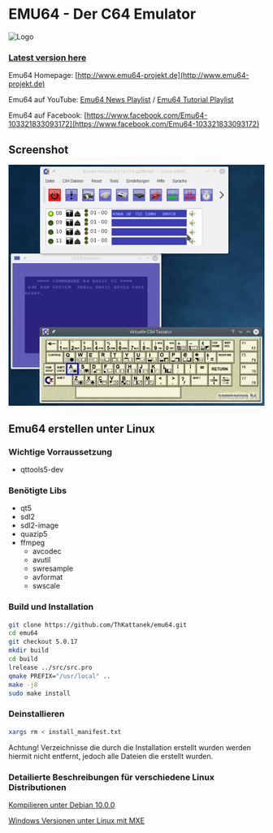# EMU64 - Der C64 Emulator
![Logo](http://www.emu64-projekt.de/images/emu64_logo_120_120.png)
### [Latest version here](https://github.com/ThKattanek/emu64/releases/latest)
Emu64 Homepage: [http://www.emu64-projekt.de](http://www.emu64-projekt.de)

Emu64 auf YouTube: [Emu64 News Playlist](https://www.youtube.com/playlist?list=PLPygkia21sCKyHtZ9DGkWhHrq3bF9fMhY) / [Emu64 Tutorial Playlist](https://www.youtube.com/playlist?list=PLPygkia21sCLN7UtYWqpuGRjmC6OTV8mY)

Emu64 auf Facebook: [https://www.facebook.com/Emu64-103321833093172](https://www.facebook.com/Emu64-103321833093172)

## Screenshot
![Screenshot](screenshot.png)

## Emu64 erstellen unter Linux

### Wichtige Vorraussetzung
- qttools5-dev

### Benötigte Libs 
- qt5
- sdl2
- sdl2-image
- quazip5
- ffmpeg
  - avcodec
  - avutil
  - swresample
  - avformat
  - swscale

### Build und Installation
```bash
git clone https://github.com/ThKattanek/emu64.git
cd emu64
git checkout 5.0.17
mkdir build
cd build
lrelease ../src/src.pro
qmake PREFIX="/usr/local" ..
make -j8
sudo make install
```

### Deinstallieren
```bash
xargs rm < install_manifest.txt
```
Achtung! Verzeichnisse die durch die Installation erstellt wurden werden hiermit nicht entfernt, jedoch alle Dateien die erstellt wurden.

### Detailierte Beschreibungen für verschiedene Linux Distributionen

[Kompilieren unter Debian 10.0.0](https://github.com/ThKattanek/emu64/wiki/Emu64-auf-Debian-10.0.0-kompilieren)

[Windows Versionen unter Linux mit MXE](https://github.com/ThKattanek/emu64/wiki/Windows-Build-unter-Linux-mit-MXE-erstellen)

